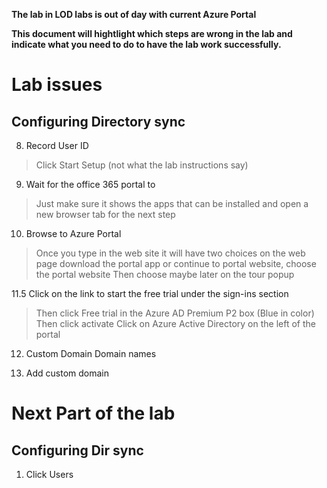 **The lab in LOD labs is out of day with current Azure Portal**

**This document will hightlight which steps are wrong in the lab and indicate what you need to do to have the lab work successfully.**

# Lab issues

## Configuring Directory sync


8. Record User ID

>Click Start Setup (not what the lab instructions say)

9. Wait for the office 365 portal to 

>Just make sure it shows the apps that can be installed and open a new browser tab for the next step

10. Browse to Azure Portal

>Once you type in the web site it will have two choices on the web page 
>download the portal app or continue to portal website, choose the portal website
>Then choose maybe later on the tour popup

11.5 Click on the link to start the free trial under the sign-ins section

>Then click Free trial in the Azure AD Premium P2 box (Blue in color)
>Then click activate
>Click on Azure Active Directory on the left of the portal

12. Custom Domain Domain names

13. Add custom domain

# Next Part of the lab 

## Configuring Dir sync


1. Click Users

